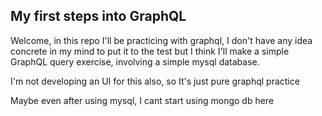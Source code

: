 ## My first steps into GraphQL

Welcome, in this repo I'll be practicing with graphql, I don't have any idea concrete
in my mind to put it to the test but I think I'll make a simple GraphQL 
query exercise, involving a simple mysql database.

I'm not developing an UI for this also, so It's just pure graphql practice

Maybe even after using mysql, I cant start using mongo db here
